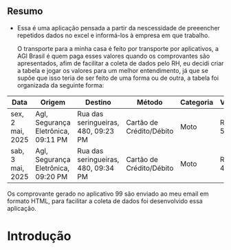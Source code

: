 ## Resumo
* Essa é uma aplicação pensada a partir da nescessidade de preeencher repetidos dados no excel e informá-los à empresa em que trabalho.

  O transporte para a minha casa é feito por transporte por aplicativos, a AGl Brasil é quem paga esses valores quando os comprovantes são apresentados, afim de facilitar a coleta de dados pelo RH, eu decidi criar a tabela e jogar os valores para um melhor entendimento, já que se supõe que isso teria de ser feito de uma forma ou de outra, a tabela foi organizada da seguinte forma:
<table>
  <thead>
    <tr>
      <th>Data</th>
      <th>Origem</th>
      <th>Destino</th>
      <th>Método</th>
      <th>Categoria</th>
      <th>Valor</th>
    </tr>
  </thead>
  <tbody>
    <tr>
      <td>sex, 2 mai, 2025</td>
      <td>Agl, Segurança Eletrônica, 09:11 PM</td>
      <td>Rua das seringueiras, 480, 09:23 PM</td>
      <td>Cartão de Crédito/Débito</td>
      <td>Moto</td>
      <td>R$ 5,30</td>
    </tr>
    <tr>
      <td>sab, 3 mai, 2025</td>
      <td>Agl, Segurança Eletrônica, 09:20 PM</td>
      <td>Rua das seringueiras, 480, 09:34 PM</td>
      <td>Cartão de Crédito/Débito</td>
      <td>Moto</td>
      <td>R$ 4,60</td>
    </tr>
  </tbody>
</table>

Os comprovante gerado no aplicativo 99 são enviado ao meu email em formato HTML, para facilitar a coleta de dados foi desenvolvido essa aplicação.

# Introdução



